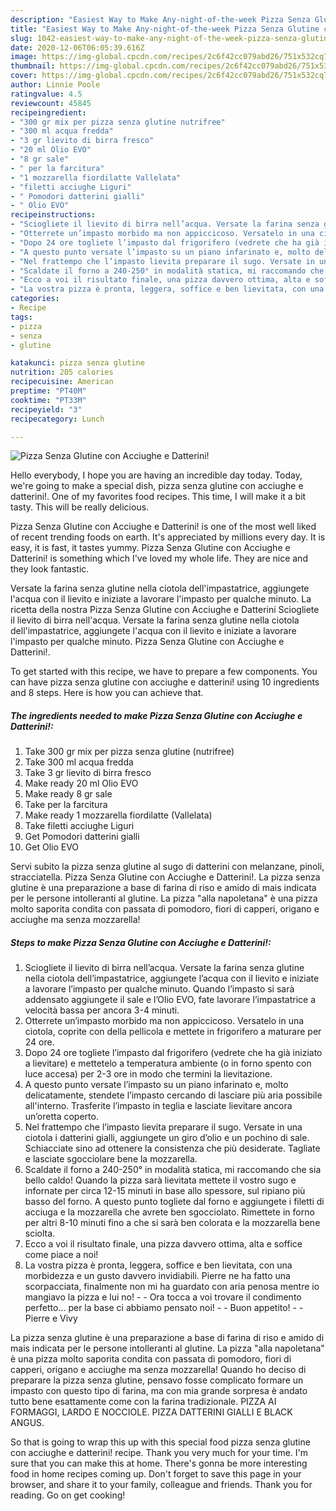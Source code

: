 ```yaml
---
description: "Easiest Way to Make Any-night-of-the-week Pizza Senza Glutine con Acciughe e Datterini!"
title: "Easiest Way to Make Any-night-of-the-week Pizza Senza Glutine con Acciughe e Datterini!"
slug: 1042-easiest-way-to-make-any-night-of-the-week-pizza-senza-glutine-con-acciughe-e-datterini
date: 2020-12-06T06:05:39.616Z
image: https://img-global.cpcdn.com/recipes/2c6f42cc079abd26/751x532cq70/pizza-senza-glutine-con-acciughe-e-datterini-recipe-main-photo.jpg
thumbnail: https://img-global.cpcdn.com/recipes/2c6f42cc079abd26/751x532cq70/pizza-senza-glutine-con-acciughe-e-datterini-recipe-main-photo.jpg
cover: https://img-global.cpcdn.com/recipes/2c6f42cc079abd26/751x532cq70/pizza-senza-glutine-con-acciughe-e-datterini-recipe-main-photo.jpg
author: Linnie Poole
ratingvalue: 4.5
reviewcount: 45845
recipeingredient:
- "300 gr mix per pizza senza glutine nutrifree"
- "300 ml acqua fredda"
- "3 gr lievito di birra fresco"
- "20 ml Olio EVO"
- "8 gr sale"
- " per la farcitura"
- "1 mozzarella fiordilatte Vallelata"
- "filetti acciughe Liguri"
- " Pomodori datterini gialli"
- " Olio EVO"
recipeinstructions:
- "Sciogliete il lievito di birra nell’acqua. Versate la farina senza glutine nella ciotola dell’impastatrice, aggiungete l’acqua con il lievito e iniziate a lavorare l’impasto per qualche minuto. Quando l’impasto si sarà addensato aggiungete il sale e l’Olio EVO, fate lavorare l’impastatrice a velocità bassa per ancora 3-4 minuti."
- "Otterrete un’impasto morbido ma non appiccicoso. Versatelo in una ciotola, coprite con della pellicola e mettete in frigorifero a maturare per 24 ore."
- "Dopo 24 ore togliete l’impasto dal frigorifero (vedrete che ha già iniziato a lievitare) e mettetelo a temperatura ambiente (o in forno spento con luce accesa) per 2-3 ore in modo che termini la lievitazione."
- "A questo punto versate l’impasto su un piano infarinato e, molto delicatamente, stendete l’impasto cercando di lasciare più aria possibile all&#39;interno. Trasferite l’impasto in teglia e lasciate lievitare ancora un’oretta coperto."
- "Nel frattempo che l’impasto lievita preparare il sugo. Versate in una ciotola i datterini gialli, aggiungete un giro d’olio e un pochino di sale. Schiacciate sino ad ottenere la consistenza che più desiderate. Tagliate e lasciate sgocciolare bene la mozzarella."
- "Scaldate il forno a 240-250° in modalità statica, mi raccomando che sia bello caldo! Quando la pizza sarà lievitata mettete il vostro sugo e infornate per circa 12-15 minuti in base allo spessore, sul ripiano più basso del forno. A questo punto togliete dal forno e aggiungete i filetti di acciuga e la mozzarella che avrete ben sgocciolato. Rimettete in forno per altri 8-10 minuti fino a che si sarà ben colorata e la mozzarella bene sciolta."
- "Ecco a voi il risultato finale, una pizza davvero ottima, alta e soffice come piace a noi!"
- "La vostra pizza è pronta, leggera, soffice e ben lievitata, con una morbidezza e un gusto davvero invidiabili. Pierre ne ha fatto una scorpacciata, finalmente non mi ha guardato con aria penosa mentre io mangiavo la pizza e lui no!  Ora tocca a voi trovare il condimento perfetto… per la base ci abbiamo pensato noi!  Buon appetito!  Pierre e Vivy"
categories:
- Recipe
tags:
- pizza
- senza
- glutine

katakunci: pizza senza glutine 
nutrition: 205 calories
recipecuisine: American
preptime: "PT40M"
cooktime: "PT33M"
recipeyield: "3"
recipecategory: Lunch

---
```



![Pizza Senza Glutine con Acciughe e Datterini!](https://img-global.cpcdn.com/recipes/2c6f42cc079abd26/751x532cq70/pizza-senza-glutine-con-acciughe-e-datterini-recipe-main-photo.jpg)

Hello everybody, I hope you are having an incredible day today. Today, we're going to make a special dish, pizza senza glutine con acciughe e datterini!. One of my favorites food recipes. This time, I will make it a bit tasty. This will be really delicious.

Pizza Senza Glutine con Acciughe e Datterini! is one of the most well liked of recent trending foods on earth. It's appreciated by millions every day. It is easy, it is fast, it tastes yummy. Pizza Senza Glutine con Acciughe e Datterini! is something which I've loved my whole life. They are nice and they look fantastic.

Versate la farina senza glutine nella ciotola dell&#39;impastatrice, aggiungete l&#39;acqua con il lievito e iniziate a lavorare l&#39;impasto per qualche minuto. La ricetta della nostra Pizza Senza Glutine con Acciughe e Datterini Sciogliete il lievito di birra nell&#39;acqua. Versate la farina senza glutine nella ciotola dell&#39;impastatrice, aggiungete l&#39;acqua con il lievito e iniziate a lavorare l&#39;impasto per qualche minuto. Pizza Senza Glutine con Acciughe e Datterini!.


To get started with this recipe, we have to prepare a few components. You can have pizza senza glutine con acciughe e datterini! using 10 ingredients and 8 steps. Here is how you can achieve that.

<!--inarticleads1-->

##### The ingredients needed to make Pizza Senza Glutine con Acciughe e Datterini!:

1. Take 300 gr mix per pizza senza glutine (nutrifree)
1. Take 300 ml acqua fredda
1. Take 3 gr lievito di birra fresco
1. Make ready 20 ml Olio EVO
1. Make ready 8 gr sale
1. Take  per la farcitura
1. Make ready 1 mozzarella fiordilatte (Vallelata)
1. Take filetti acciughe Liguri
1. Get  Pomodori datterini gialli
1. Get  Olio EVO


Servi subito la pizza senza glutine al sugo di datterini con melanzane, pinoli, stracciatella. Pizza Senza Glutine con Acciughe e Datterini!. La pizza senza glutine è una preparazione a base di farina di riso e amido di mais indicata per le persone intolleranti al glutine. La pizza &#34;alla napoletana&#34; è una pizza molto saporita condita con passata di pomodoro, fiori di capperi, origano e acciughe ma senza mozzarella! 

<!--inarticleads2-->

##### Steps to make Pizza Senza Glutine con Acciughe e Datterini!:

1. Sciogliete il lievito di birra nell’acqua. Versate la farina senza glutine nella ciotola dell’impastatrice, aggiungete l’acqua con il lievito e iniziate a lavorare l’impasto per qualche minuto. Quando l’impasto si sarà addensato aggiungete il sale e l’Olio EVO, fate lavorare l’impastatrice a velocità bassa per ancora 3-4 minuti.
1. Otterrete un’impasto morbido ma non appiccicoso. Versatelo in una ciotola, coprite con della pellicola e mettete in frigorifero a maturare per 24 ore.
1. Dopo 24 ore togliete l’impasto dal frigorifero (vedrete che ha già iniziato a lievitare) e mettetelo a temperatura ambiente (o in forno spento con luce accesa) per 2-3 ore in modo che termini la lievitazione.
1. A questo punto versate l’impasto su un piano infarinato e, molto delicatamente, stendete l’impasto cercando di lasciare più aria possibile all&#39;interno. Trasferite l’impasto in teglia e lasciate lievitare ancora un’oretta coperto.
1. Nel frattempo che l’impasto lievita preparare il sugo. Versate in una ciotola i datterini gialli, aggiungete un giro d’olio e un pochino di sale. Schiacciate sino ad ottenere la consistenza che più desiderate. Tagliate e lasciate sgocciolare bene la mozzarella.
1. Scaldate il forno a 240-250° in modalità statica, mi raccomando che sia bello caldo! Quando la pizza sarà lievitata mettete il vostro sugo e infornate per circa 12-15 minuti in base allo spessore, sul ripiano più basso del forno. A questo punto togliete dal forno e aggiungete i filetti di acciuga e la mozzarella che avrete ben sgocciolato. Rimettete in forno per altri 8-10 minuti fino a che si sarà ben colorata e la mozzarella bene sciolta.
1. Ecco a voi il risultato finale, una pizza davvero ottima, alta e soffice come piace a noi!
1. La vostra pizza è pronta, leggera, soffice e ben lievitata, con una morbidezza e un gusto davvero invidiabili. Pierre ne ha fatto una scorpacciata, finalmente non mi ha guardato con aria penosa mentre io mangiavo la pizza e lui no! -  - Ora tocca a voi trovare il condimento perfetto… per la base ci abbiamo pensato noi! -  - Buon appetito! -  - Pierre e Vivy


La pizza senza glutine è una preparazione a base di farina di riso e amido di mais indicata per le persone intolleranti al glutine. La pizza &#34;alla napoletana&#34; è una pizza molto saporita condita con passata di pomodoro, fiori di capperi, origano e acciughe ma senza mozzarella! Quando ho deciso di preparare la pizza senza glutine, pensavo fosse complicato formare un impasto con questo tipo di farina, ma con mia grande sorpresa è andato tutto bene esattamente come con la farina tradizionale. PIZZA AI FORMAGGI, LARDO E NOCCIOLE. PIZZA DATTERINI GIALLI E BLACK ANGUS. 

So that is going to wrap this up with this special food pizza senza glutine con acciughe e datterini! recipe. Thank you very much for your time. I'm sure that you can make this at home. There's gonna be more interesting food in home recipes coming up. Don't forget to save this page in your browser, and share it to your family, colleague and friends. Thank you for reading. Go on get cooking!
